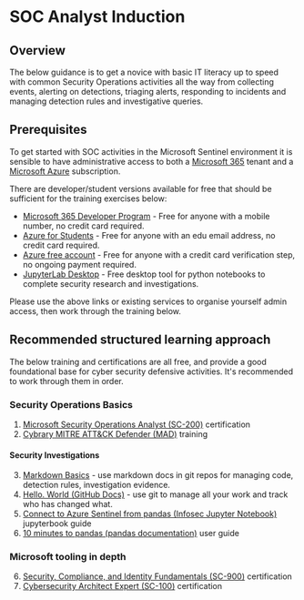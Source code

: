 # SOC Analyst Induction
## Overview

The below guidance is to get a novice with basic IT literacy up to speed with common Security Operations activities all the way from collecting events, alerting on detections, triaging alerts, responding to incidents and managing detection rules and investigative queries.

## Prerequisites
To get started with SOC activities in the Microsoft Sentinel environment it is sensible to have administrative access to both a [Microsoft 365](https://www.microsoft.com/en-au/microsoft-365) tenant and a [Microsoft Azure](https://azure.microsoft.com/en-au/) subscription.

There are developer/student versions available for free that should be sufficient for the training exercises below:

- [Microsoft 365 Developer Program](https://developer.microsoft.com/en-us/microsoft-365/dev-program) - Free for anyone with a mobile number, no credit card required.
- [Azure for Students](https://azure.microsoft.com/en-au/free/students/) - Free for anyone with an edu email address, no credit card required.
- [Azure free account](https://azure.microsoft.com/en-au/free/) - Free for anyone with a credit card verification step, no ongoing payment required.
- [JupyterLab Desktop](https://github.com/jupyterlab/jupyterlab-desktop) - Free desktop tool for python notebooks to complete security research and investigations.

Please use the above links or existing services to organise yourself admin access, then work through the training below.

## Recommended structured learning approach
The below training and certifications are all free, and provide a good foundational base for cyber security defensive activities. It's recommended to work through them in order.

### Security Operations Basics
1. [Microsoft Security Operations Analyst (SC-200)](https://docs.microsoft.com/en-us/certifications/exams/sc-200) certification
2. [Cybrary MITRE ATT&CK Defender (MAD)](https://app.cybrary.it/browse/course/mitre-attack-defender-mad-attack-for-cyber-threat-intelligence) training

#### Security Investigations
3. [Markdown Basics](https://markdown-guide.readthedocs.io/en/latest/basics.html) - use markdown docs in git repos for managing code, detection rules, investigation evidence.
4. [Hello. World (GitHub Docs)](https://docs.github.com/en/get-started/quickstart/hello-world) - use git to manage all your work and track who has changed what.
5. [Connect to Azure Sentinel from pandas (Infosec Jupyter Notebook)](https://infosecjupyterbook.com/use-cases/data-connectors/azure_sentinel.html) jupyterbook guide
6. [10 minutes to pandas (pandas documentation)](https://pandas.pydata.org/pandas-docs/stable/user_guide/10min.html) user guide

### Microsoft tooling in depth
6. [Security, Compliance, and Identity Fundamentals (SC-900)](https://docs.microsoft.com/en-us/certifications/security-compliance-and-identity-fundamentals/) certification
7. [Cybersecurity Architect Expert (SC-100)](https://docs.microsoft.com/en-us/certifications/cybersecurity-architect-expert/) certification
